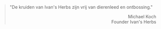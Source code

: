 > "De kruiden van Ivan's Herbs zijn vrij van dierenleed en ontbossing."
>
> <p style="text-align: right">Michael Koch<br>Founder Ivan's Herbs</p>